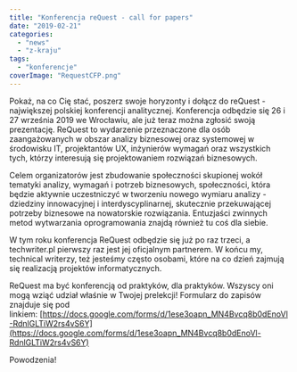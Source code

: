 ```yaml
---
title: "Konferencja reQuest - call for papers"
date: "2019-02-21"
categories:
  - "news"
  - "z-kraju"
tags:
  - "konferencje"
coverImage: "RequestCFP.png"
---
```


Pokaż, na co Cię stać, poszerz swoje horyzonty i dołącz do reQuest - największej polskiej konferencji analitycznej. Konferencja odbędzie się 26 i 27 września 2019 we Wrocławiu, ale już teraz można zgłosić swoją prezentację. ReQuest to wydarzenie przeznaczone dla osób zaangażowanych w obszar analizy biznesowej oraz systemowej w środowisku IT, projektantów UX, inżynierów wymagań oraz wszystkich tych, którzy interesują się projektowaniem rozwiązań biznesowych.

Celem organizatorów jest zbudowanie społeczności skupionej wokół tematyki analizy, wymagań i potrzeb biznesowych, społeczności, która będzie aktywnie uczestniczyć w tworzeniu nowego wymiaru analizy - dziedziny innowacyjnej i interdyscyplinarnej, skutecznie przekuwającej potrzeby biznesowe na nowatorskie rozwiązania. Entuzjaści zwinnych metod wytwarzania oprogramowania znajdą również tu coś dla siebie.

W tym roku konferencja ReQuest odbędzie się już po raz trzeci, a techwriter.pl pierwszy raz jest jej oficjalnym partnerem. W końcu my, technical writerzy, też jesteśmy często osobami, które na co dzień zajmują się realizacją projektów informatycznych.

ReQuest ma być konferencją od praktyków, dla praktyków. Wszyscy oni mogą wziąć udział właśnie w Twojej prelekcji! Formularz do zapisów znajduje się pod linkiem: [https://docs.google.com/forms/d/1ese3oapn_MN4Bvcq8b0dEnoVl-RdnlGLTiW2rs4vS6Y](https://docs.google.com/forms/d/1ese3oapn_MN4Bvcq8b0dEnoVl-RdnlGLTiW2rs4vS6Y)

Powodzenia!
